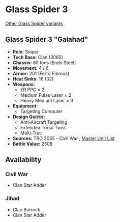 # Glass Spider 3 

[Other Glass Spider variants](../glass_spider.md) 

## Glass Spider 3 "Galahad" 

- **Role:** Sniper 
- **Tech Base:** Clan (3065) 
- **Chassis:** 60 tons (Endo Steel) 
- **Movement:** 4 / 6 
- **Armor:** 201 (Ferro Fibrous) 
- **Heat Sinks:** 16 (32) 
- **Weapons:** 
  - ER PPC × 2 
  - Medium Pulse Laser × 2 
  - Heavy Medium Laser × 3 
- **Equipment:** 
  - Targeting Computer 
- **Design Quirks:** 
  - Anti-Aircraft Targeting 
  - Extended Torso Twist 
  - Multi-Trac 
- **Sources:** TRO 3055 - Civil War , [Master Unit List](http://masterunitlist.info/Unit/Details/1172) 
- **Battle Value:** 2508 

## Availability 

### Civil War 

- Clan Star Adder 

### Jihad 

- Clan Burrock 
- Clan Star Adder 

